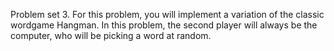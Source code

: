 Problem set 3.
For this problem, you will implement a variation of the classic wordgame Hangman.
In this problem, the second player will always be the computer, who will be picking 
a word at random.